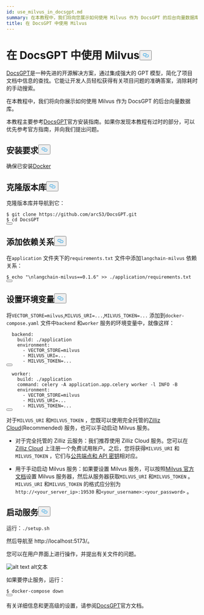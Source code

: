 ```yaml
---
id: use_milvus_in_docsgpt.md
summary: 在本教程中，我们将向您展示如何使用 Milvus 作为 DocsGPT 的后台向量数据库。
title: 在 DocsGPT 中使用 Milvus
---
```

<h1 id="Use-Milvus-in-DocsGPT" class="common-anchor-header">在 DocsGPT 中使用 Milvus<button data-href="#Use-Milvus-in-DocsGPT" class="anchor-icon" translate="no">
      <svg translate="no"
        aria-hidden="true"
        focusable="false"
        height="20"
        version="1.1"
        viewBox="0 0 16 16"
        width="16"
      >
        <path
          fill="#0092E4"
          fill-rule="evenodd"
          d="M4 9h1v1H4c-1.5 0-3-1.69-3-3.5S2.55 3 4 3h4c1.45 0 3 1.69 3 3.5 0 1.41-.91 2.72-2 3.25V8.59c.58-.45 1-1.27 1-2.09C10 5.22 8.98 4 8 4H4c-.98 0-2 1.22-2 2.5S3 9 4 9zm9-3h-1v1h1c1 0 2 1.22 2 2.5S13.98 12 13 12H9c-.98 0-2-1.22-2-2.5 0-.83.42-1.64 1-2.09V6.25c-1.09.53-2 1.84-2 3.25C6 11.31 7.55 13 9 13h4c1.45 0 3-1.69 3-3.5S14.5 6 13 6z"
        ></path>
      </svg>
    </button></h1><p><a href="https://github.com/arc53/DocsGPT">DocsGPT</a>是一种先进的开源解决方案，通过集成强大的 GPT 模型，简化了项目文档中信息的查找。它能让开发人员轻松获得有关项目问题的准确答案，消除耗时的手动搜索。</p>
<p>在本教程中，我们将向你展示如何使用 Milvus 作为 DocsGPT 的后台向量数据库。</p>
<div class="alert note">
<p>本教程主要参考<a href="https://github.com/arc53/DocsGPT?tab=readme-ov-file#quickstart">DocsGPT</a>官方安装指南。如果你发现本教程有过时的部分，可以优先参考官方指南，并向我们提出问题。</p>
</div>
<h2 id="Requirements" class="common-anchor-header">安装要求<button data-href="#Requirements" class="anchor-icon" translate="no">
      <svg translate="no"
        aria-hidden="true"
        focusable="false"
        height="20"
        version="1.1"
        viewBox="0 0 16 16"
        width="16"
      >
        <path
          fill="#0092E4"
          fill-rule="evenodd"
          d="M4 9h1v1H4c-1.5 0-3-1.69-3-3.5S2.55 3 4 3h4c1.45 0 3 1.69 3 3.5 0 1.41-.91 2.72-2 3.25V8.59c.58-.45 1-1.27 1-2.09C10 5.22 8.98 4 8 4H4c-.98 0-2 1.22-2 2.5S3 9 4 9zm9-3h-1v1h1c1 0 2 1.22 2 2.5S13.98 12 13 12H9c-.98 0-2-1.22-2-2.5 0-.83.42-1.64 1-2.09V6.25c-1.09.53-2 1.84-2 3.25C6 11.31 7.55 13 9 13h4c1.45 0 3-1.69 3-3.5S14.5 6 13 6z"
        ></path>
      </svg>
    </button></h2><p>确保已安装<a href="https://docs.docker.com/engine/install/">Docker</a></p>
<h2 id="Clone-the-repository" class="common-anchor-header">克隆版本库<button data-href="#Clone-the-repository" class="anchor-icon" translate="no">
      <svg translate="no"
        aria-hidden="true"
        focusable="false"
        height="20"
        version="1.1"
        viewBox="0 0 16 16"
        width="16"
      >
        <path
          fill="#0092E4"
          fill-rule="evenodd"
          d="M4 9h1v1H4c-1.5 0-3-1.69-3-3.5S2.55 3 4 3h4c1.45 0 3 1.69 3 3.5 0 1.41-.91 2.72-2 3.25V8.59c.58-.45 1-1.27 1-2.09C10 5.22 8.98 4 8 4H4c-.98 0-2 1.22-2 2.5S3 9 4 9zm9-3h-1v1h1c1 0 2 1.22 2 2.5S13.98 12 13 12H9c-.98 0-2-1.22-2-2.5 0-.83.42-1.64 1-2.09V6.25c-1.09.53-2 1.84-2 3.25C6 11.31 7.55 13 9 13h4c1.45 0 3-1.69 3-3.5S14.5 6 13 6z"
        ></path>
      </svg>
    </button></h2><p>克隆版本库并导航到它：</p>
<pre><code translate="no" class="language-shell">$ git <span class="hljs-built_in">clone</span> https://github.com/arc53/DocsGPT.git
$ <span class="hljs-built_in">cd</span> DocsGPT
<button class="copy-code-btn"></button></code></pre>
<h2 id="Add-dependency" class="common-anchor-header">添加依赖关系<button data-href="#Add-dependency" class="anchor-icon" translate="no">
      <svg translate="no"
        aria-hidden="true"
        focusable="false"
        height="20"
        version="1.1"
        viewBox="0 0 16 16"
        width="16"
      >
        <path
          fill="#0092E4"
          fill-rule="evenodd"
          d="M4 9h1v1H4c-1.5 0-3-1.69-3-3.5S2.55 3 4 3h4c1.45 0 3 1.69 3 3.5 0 1.41-.91 2.72-2 3.25V8.59c.58-.45 1-1.27 1-2.09C10 5.22 8.98 4 8 4H4c-.98 0-2 1.22-2 2.5S3 9 4 9zm9-3h-1v1h1c1 0 2 1.22 2 2.5S13.98 12 13 12H9c-.98 0-2-1.22-2-2.5 0-.83.42-1.64 1-2.09V6.25c-1.09.53-2 1.84-2 3.25C6 11.31 7.55 13 9 13h4c1.45 0 3-1.69 3-3.5S14.5 6 13 6z"
        ></path>
      </svg>
    </button></h2><p>在<code translate="no">application</code> 文件夹下的<code translate="no">requirements.txt</code> 文件中添加<code translate="no">langchain-milvus</code> 依赖关系：</p>
<pre><code translate="no" class="language-shell">$ <span class="hljs-built_in">echo</span> <span class="hljs-string">&quot;\nlangchain-milvus==0.1.6&quot;</span> &gt;&gt; ./application/requirements.txt
<button class="copy-code-btn"></button></code></pre>
<h2 id="Set-environment-variables" class="common-anchor-header">设置环境变量<button data-href="#Set-environment-variables" class="anchor-icon" translate="no">
      <svg translate="no"
        aria-hidden="true"
        focusable="false"
        height="20"
        version="1.1"
        viewBox="0 0 16 16"
        width="16"
      >
        <path
          fill="#0092E4"
          fill-rule="evenodd"
          d="M4 9h1v1H4c-1.5 0-3-1.69-3-3.5S2.55 3 4 3h4c1.45 0 3 1.69 3 3.5 0 1.41-.91 2.72-2 3.25V8.59c.58-.45 1-1.27 1-2.09C10 5.22 8.98 4 8 4H4c-.98 0-2 1.22-2 2.5S3 9 4 9zm9-3h-1v1h1c1 0 2 1.22 2 2.5S13.98 12 13 12H9c-.98 0-2-1.22-2-2.5 0-.83.42-1.64 1-2.09V6.25c-1.09.53-2 1.84-2 3.25C6 11.31 7.55 13 9 13h4c1.45 0 3-1.69 3-3.5S14.5 6 13 6z"
        ></path>
      </svg>
    </button></h2><p>将<code translate="no">VECTOR_STORE=milvus</code>,<code translate="no">MILVUS_URI=...</code>,<code translate="no">MILVUS_TOKEN=...</code> 添加到<code translate="no">docker-compose.yaml</code> 文件中<code translate="no">backend</code> 和<code translate="no">worker</code> 服务的环境变量中，就像这样：</p>
<pre><code translate="no" class="language-yaml">  backend:
    build: ./application
    environment:
      - VECTOR_STORE=milvus
      - MILVUS_URI=...
      - MILVUS_TOKEN=...
<button class="copy-code-btn"></button></code></pre>
<pre><code translate="no" class="language-yaml">  worker:
    build: ./application
    <span class="hljs-built_in">command</span>: celery -A application.app.celery worker -l INFO -B
    environment:
      - VECTOR_STORE=milvus
      - MILVUS_URI=...
      - MILVUS_TOKEN=...
<button class="copy-code-btn"></button></code></pre>
<p>对于<code translate="no">MILVUS_URI</code> 和<code translate="no">MILVUS_TOKEN</code> ，您既可以使用完全托管的<a href="https://zilliz.com/cloud">Zilliz Cloud</a>(Recommended) 服务，也可以手动启动 Milvus 服务。</p>
<ul>
<li><p>对于完全托管的 Zilliz 云服务：我们推荐使用 Zilliz Cloud 服务。您可以在<a href="https://zilliz.com/cloud">Zilliz Cloud</a> 上注册一个免费试用账户。之后，您将获得<code translate="no">MILVUS_URI</code> 和<code translate="no">MILVUS_TOKEN</code> ，它们与<a href="https://docs.zilliz.com/docs/on-zilliz-cloud-console#cluster-details">公共端点和 API 密钥</a>相对应。</p></li>
<li><p>用于手动启动 Milvus 服务：如果要设置 Milvus 服务，可以按照<a href="https://milvus.io/docs/install_standalone-docker-compose.md">Milvus 官方文档</a>设置 Milvus 服务器，然后从服务器获取<code translate="no">MILVUS_URI</code> 和<code translate="no">MILVUS_TOKEN</code> 。<code translate="no">MILVUS_URI</code> 和<code translate="no">MILVUS_TOKEN</code> 的格式应分别为<code translate="no">http://&lt;your_server_ip&gt;:19530</code> 和<code translate="no">&lt;your_username&gt;:&lt;your_password&gt;</code> 。</p></li>
</ul>
<h2 id="Start-the-services" class="common-anchor-header">启动服务<button data-href="#Start-the-services" class="anchor-icon" translate="no">
      <svg translate="no"
        aria-hidden="true"
        focusable="false"
        height="20"
        version="1.1"
        viewBox="0 0 16 16"
        width="16"
      >
        <path
          fill="#0092E4"
          fill-rule="evenodd"
          d="M4 9h1v1H4c-1.5 0-3-1.69-3-3.5S2.55 3 4 3h4c1.45 0 3 1.69 3 3.5 0 1.41-.91 2.72-2 3.25V8.59c.58-.45 1-1.27 1-2.09C10 5.22 8.98 4 8 4H4c-.98 0-2 1.22-2 2.5S3 9 4 9zm9-3h-1v1h1c1 0 2 1.22 2 2.5S13.98 12 13 12H9c-.98 0-2-1.22-2-2.5 0-.83.42-1.64 1-2.09V6.25c-1.09.53-2 1.84-2 3.25C6 11.31 7.55 13 9 13h4c1.45 0 3-1.69 3-3.5S14.5 6 13 6z"
        ></path>
      </svg>
    </button></h2><p>运行：<code translate="no">./setup.sh</code></p>
<p>然后导航至 http://localhost:5173/。</p>
<p>您可以在用户界面上进行操作，并提出有关文件的问题。</p>
<p>
  
   <span class="img-wrapper"> <img translate="no" src="/docs/v2.4.x/assets/doscgpt_ui.png" alt="alt text" class="doc-image" id="alt-text" />
   </span> <span class="img-wrapper"> <span>alt文本</span> </span></p>
<p>如果要停止服务，运行：</p>
<pre><code translate="no" class="language-shell">$ docker-compose down
<button class="copy-code-btn"></button></code></pre>
<p>有关详细信息和更高级的设置，请参阅<a href="https://github.com/arc53/DocsGPT">DocsGPT</a>官方文档。</p>
